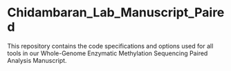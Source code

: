 # Chidambaran_Lab_Manuscript_Paired
This repository contains the code specifications and options used for all tools in our Whole-Genome Enzymatic Methylation Sequencing Paired Analysis Manuscript.
